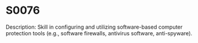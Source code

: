 # S0076
Description: Skill in configuring and utilizing software-based computer protection tools (e.g., software firewalls, antivirus software, anti-spyware).
